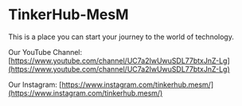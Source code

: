 # TinkerHub-MesM

This is a place you can start your journey to the world of technology.

Our YouTube Channel: [https://www.youtube.com/channel/UC7a2IwUwuSDL77btxJnZ-Lg](https://www.youtube.com/channel/UC7a2IwUwuSDL77btxJnZ-Lg)

Our Instagram: [https://www.instagram.com/tinkerhub.mesm/](https://www.instagram.com/tinkerhub.mesm/)


